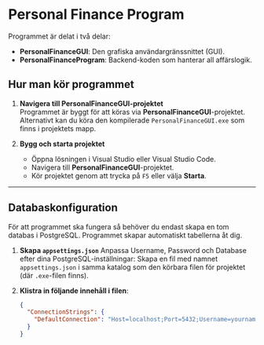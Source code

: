 # Personal Finance Program

Programmet är delat i två delar:
- **PersonalFinanceGUI**: Den grafiska användargränssnittet (GUI).
- **PersonalFinanceProgram**: Backend-koden som hanterar all affärslogik.

## Hur man kör programmet

1. **Navigera till PersonalFinanceGUI-projektet**  
   Programmet är byggt för att köras via **PersonalFinanceGUI**-projektet.  
   Alternativt kan du köra den kompilerade `PersonalFinanceGUI.exe` som finns i projektets mapp.

2. **Bygg och starta projektet**
   - Öppna lösningen i Visual Studio eller Visual Studio Code.
   - Navigera till **PersonalFinanceGUI**-projektet.
   - Kör projektet genom att trycka på `F5` eller välja **Starta**.

---

## Databaskonfiguration

För att programmet ska fungera så behöver du endast skapa en tom databas i PostgreSQL. Programmet skapar automatiskt tabellerna åt dig.

1. **Skapa `appsettings.json`**
   Anpassa Username, Password och Database efter dina PostgreSQL-inställningar:
   Skapa en fil med namnet `appsettings.json` i samma katalog som den körbara filen för projektet (där `.exe`-filen finns).

3. **Klistra in följande innehåll i filen**:
   ```json
   {
     "ConnectionStrings": {
       "DefaultConnection": "Host=localhost;Port=5432;Username=yourname;Password=yourpassword;Database=personalfinanceprogram"
     }
   }
